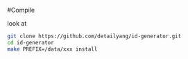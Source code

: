 #Compile

look at
````bash
git clone https://github.com/detailyang/id-generator.git
cd id-generator
make PREFIX=/data/xxx install
````